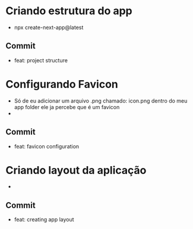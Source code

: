 # Criando estrutura do app

- npx create-next-app@latest

## Commit

- feat: project structure

# Configurando Favicon

- Só de eu adicionar um arquivo .png chamado: icon.png dentro do meu app folder ele ja percebe que é um favicon
-

## Commit

- feat: favicon configuration

# Criando layout da aplicação

-

## Commit

- feat: creating app layout
